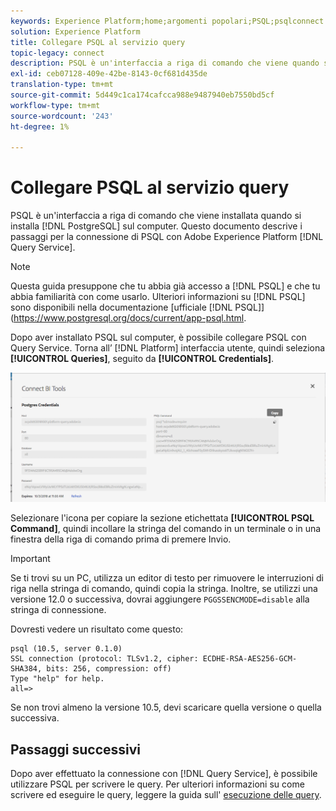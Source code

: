 ```yaml
---
keywords: Experience Platform;home;argomenti popolari;PSQL;psqlconnect a query service;Query service;query service;
solution: Experience Platform
title: Collegare PSQL al servizio query
topic-legacy: connect
description: PSQL è un'interfaccia a riga di comando che viene quando si installa PostgreSQL sul computer. È possibile installarlo seguendo queste istruzioni.
exl-id: ceb07128-409e-42be-8143-0cf681d435de
translation-type: tm+mt
source-git-commit: 5d449c1ca174cafcca988e9487940eb7550bd5cf
workflow-type: tm+mt
source-wordcount: '243'
ht-degree: 1%

---
```


# Collegare PSQL al servizio query

PSQL è un&#39;interfaccia a riga di comando che viene installata quando si installa [!DNL PostgreSQL] sul computer. Questo documento descrive i passaggi per la connessione di PSQL con Adobe Experience Platform [!DNL Query Service].

>[!NOTE]
>
> Questa guida presuppone che tu abbia già accesso a [!DNL PSQL] e che tu abbia familiarità con come usarlo. Ulteriori informazioni su [!DNL PSQL] sono disponibili nella documentazione [ufficiale [!DNL PSQL]](https://www.postgresql.org/docs/current/app-psql.html.

Dopo aver installato PSQL sul computer, è possibile collegare PSQL con Query Service. Torna all’ [!DNL Platform] interfaccia utente, quindi seleziona **[!UICONTROL Queries]**, seguito da **[!UICONTROL Credentials]**.

![Immagine](../images/clients/psql/connect-bi.png)

Selezionare l&#39;icona per copiare la sezione etichettata **[!UICONTROL PSQL Command]**, quindi incollare la stringa del comando in un terminale o in una finestra della riga di comando prima di premere Invio.

>[!IMPORTANT]
>
>Se ti trovi su un PC, utilizza un editor di testo per rimuovere le interruzioni di riga nella stringa di comando, quindi copia la stringa. Inoltre, se utilizzi una versione 12.0 o successiva, dovrai aggiungere `PGGSSENCMODE=disable` alla stringa di connessione.

Dovresti vedere un risultato come questo:

```shell
psql (10.5, server 0.1.0)
SSL connection (protocol: TLSv1.2, cipher: ECDHE-RSA-AES256-GCM-SHA384, bits: 256, compression: off)
Type "help" for help.
all=>
```

Se non trovi almeno la versione 10.5, devi scaricare quella versione o quella successiva.

## Passaggi successivi

Dopo aver effettuato la connessione con [!DNL Query Service], è possibile utilizzare PSQL per scrivere le query. Per ulteriori informazioni su come scrivere ed eseguire le query, leggere la guida sull&#39; [esecuzione delle query](../best-practices/writing-queries.md).
